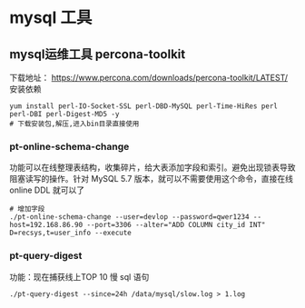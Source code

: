 # mysql 工具

## mysql运维工具 percona-toolkit
下载地址： https://www.percona.com/downloads/percona-toolkit/LATEST/
安装依赖
```
yum install perl-IO-Socket-SSL perl-DBD-MySQL perl-Time-HiRes perl perl-DBI perl-Digest-MD5 -y
# 下载安装包,解压,进入bin目录直接使用
```

### pt-online-schema-change
功能可以在线整理表结构，收集碎片，给大表添加字段和索引。避免出现锁表导致阻塞读写的操作。针对 MySQL 5.7 版本，就可以不需要使用这个命令，直接在线 online DDL 就可以了

```
# 增加字段
./pt-online-schema-change --user=devlop --password=qwer1234 --host=192.168.86.90 --port=3306 --alter="ADD COLUMN city_id INT" D=recsys,t=user_info --execute
```


### pt-query-digest
功能：现在捕获线上TOP 10 慢 sql 语句
```
./pt-query-digest --since=24h /data/mysql/slow.log > 1.log
```
